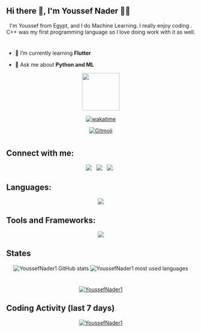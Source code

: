 ## Hi there 👋, I'm Youssef Nader 🧑‍💻

<div align="center">
I'm Youssef from Egypt, and I do Machine Learning. I really enjoy coding . C++ was my first programming language so I love doing work with it as well.
</div>

#

- 🌱 I’m currently learning **Flutter**

- 💬 Ask me about **Python and ML**


<div id="header" align="center">
  <img src="https://media.giphy.com/media/M9gbBd9nbDrOTu1Mqx/giphy.gif" width="100"/>

   [![wakatime](https://wakatime.com/badge/user/ebf9f4c2-244a-48fe-a82e-973f7d42b400.svg)](https://wakatime.com/@ebf9f4c2-244a-48fe-a82e-973f7d42b400)

  <a href="https://gitmoji.dev">
  <img
    src="https://img.shields.io/badge/gitmoji-%20😜%20😍-FFDD67.svg?style=flat-square"
    alt="Gitmoji"
  />
</a>
  
</div>


#

## Connect with me:
<div align="center">

[<img src="https://img.shields.io/badge/LinkedIn-0077B5?style=for-the-badge&logo=linkedin&logoColor=white"/>](https://www.linkedin.com/in/youssef-nader-958350215/)  &nbsp; 
[<img src="https://img.shields.io/badge/Facebook-1877F2?style=for-the-badge&logo=facebook&logoColor=white"/>](https://www.facebook.com/profile.php?id=100008329906416)  &nbsp;
[<img src="https://img.shields.io/badge/Gmail-D14836?style=for-the-badge&logo=gmail&logoColor=white"/>](mailto:youssefnadermichel@gmail.com)  &nbsp;


</div>

## Languages:
&NewLine;

<div align="center">
    <img src="https://skillicons.dev/icons?i=cpp,c,java,dart,cs,js,html,css,py,scala" />
</div>

## Tools and Frameworks:
&NewLine;

<div align="center">
    <img src="https://skillicons.dev/icons?i=androidstudio,flutter,firebase,visualstudio,vscode,git,bash,linux,nodejs,qt,sqlite,mysql,tensorflow,blender,unity,idea,pr,ps&perline=6" />
</div>


## States
<div align="center">
    <img align="center" src="https://github-readme-stats-git-masterrstaa-rickstaa.vercel.app/api?username=YoussefNader1&show_icons=true&theme=github_dark&hide_border=true&line_height=27&card_width=390px&env=PAT_1" alt="YoussefNader1 GitHub stats" />
    <img align="center" src="https://github-readme-stats-git-masterrstaa-rickstaa.vercel.app/api/top-langs/?username=YoussefNader1&langs_count=3&theme=github_dark&hide_border=true&env=PAT_1" alt="YoussefNader1 most used languages" />
</div>


#

<div align="center">
<a href="https://github.com/anuraghazra/github-readme-stats">
<img align="center" src="https://github-readme-streak-stats.herokuapp.com?user=YoussefNader1&theme=github-dark-blue&hide_border=true" alt="YoussefNader1" />
</a>
</div>



<!-- WakaTime Stats -->
## Coding Activity (last 7 days)

  
<div align="center">
<a href="https://wakatime.com/@YoussefNader1" target="_blank">
<img align="center" src="https://github-readme-stats.vercel.app/api/wakatime?username=YoussefNader1&&theme=github_dark&hide_border=true&v=2&langs_count=2&range=last_7_days" alt="YoussefNader1"/>
</a>
</div>
